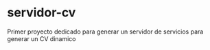 # servidor-cv
Primer proyecto dedicado para generar un servidor de servicios para generar un CV dinamico 

